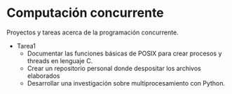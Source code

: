# Computación concurrente
Proyectos y tareas acerca de la programación concurrente.

* Tarea1
    * Documentar las funciones básicas de POSIX para crear procesos y threads en lenguaje C.
    * Crear un repositorio personal donde despositar los archivos elaborados
    * Desarrollar una investigación sobre multiprocesamiento con Python.

